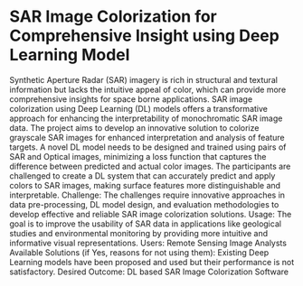 # SAR Image Colorization for Comprehensive Insight using Deep Learning Model

Synthetic Aperture Radar (SAR) imagery is rich in structural and textural information but lacks the intuitive appeal of color, which can provide more comprehensive insights for space borne applications. SAR image colorization using Deep Learning (DL) models offers a transformative approach for enhancing the interpretability of monochromatic SAR image data. The project aims to develop an innovative solution to colorize grayscale SAR images for enhanced interpretation and analysis of feature targets. A novel DL model needs to be designed and trained using pairs of SAR and Optical images, minimizing a loss function that captures the difference between predicted and actual color images. The participants are challenged to create a DL system that can accurately predict and apply colors to SAR images, making surface features more distinguishable and interpretable. Challenge: The challenges require innovative approaches in data pre-processing, DL model design, and evaluation methodologies to develop effective and reliable SAR image colorization solutions. Usage: The goal is to improve the usability of SAR data in applications like geological studies and environmental monitoring by providing more intuitive and informative visual representations. Users: Remote Sensing Image Analysts Available Solutions (if Yes, reasons for not using them): Existing Deep Learning models have been proposed and used but their performance is not satisfactory. Desired Outcome: DL based SAR Image Colorization Software
